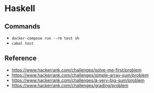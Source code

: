 # Haskell

## Commands

- `docker-compose run --rm test sh`
- `cabal test`

## Reference

- https://www.hackerrank.com/challenges/solve-me-first/problem
- https://www.hackerrank.com/challenges/simple-array-sum/problem
- https://www.hackerrank.com/challenges/a-very-big-sum/problem
- https://www.hackerrank.com/challenges/grading/problem

